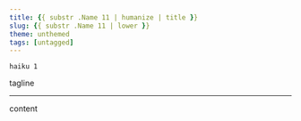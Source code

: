 ```yaml
---
title: {{ substr .Name 11 | humanize | title }}
slug: {{ substr .Name 11 | lower }}
theme: unthemed
tags: [untagged]
---
```


```
haiku 1
```

tagline

<!--more-->

---

content

